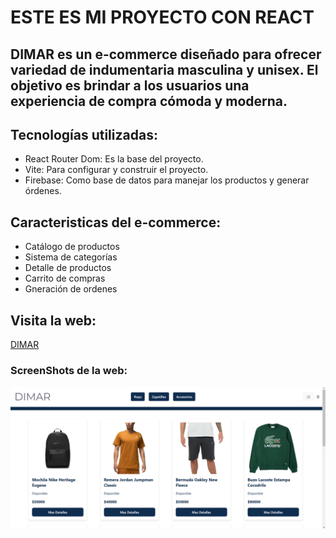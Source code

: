 # ESTE ES MI PROYECTO CON REACT

## DIMAR es un e-commerce diseñado para ofrecer variedad de indumentaria masculina y unisex. El objetivo es brindar a los usuarios una experiencia de compra cómoda y moderna.

## Tecnologías utilizadas:

- React Router Dom: Es la base del proyecto.
- Vite: Para configurar y construir el proyecto.
- Firebase: Como base de datos para manejar los productos y generar órdenes.

## Caracteristicas del e-commerce:

- Catálogo de productos
- Sistema de categorías 
- Detalle de productos
- Carrito de compras
- Gneración de ordenes

## Visita la web:

[DIMAR](https://dimar-ecommerce.netlify.app/)

### ScreenShots de la web:

 ![Captura](./src/assets/captura.png)
